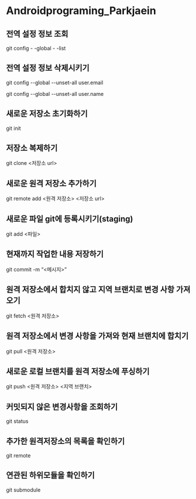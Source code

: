 # Androidprograming_Parkjaein

## 전역 설정 정보 조회
git config - -global - -list

## 전역 설정 정보 삭제시키기
git config --global --unset-all user.email

git config --global --unset-all user.name

## 새로운 저장소 초기화하기
git init

## 저장소 복제하기
git clone <저장소 url>

## 새로운 원격 저장소 추가하기
git remote add <원격 저장소> <저장소 url>

## 새로운 파일 git에 등록시키기(staging)
git add <파일>

## 현재까지 작업한 내용 저장하기
git commit -m “<메시지>”

## 원격 저장소에서 합치지 않고 지역 브랜치로 변경 사항 가져오기
git fetch <원격 저장소>

## 원격 저장소에서 변경 사항을 가져와 현재 브랜치에 합치기
git pull <원격 저장소>

## 새로운 로컬 브랜치를 원격 저장소에 푸싱하기
git push <원격 저장소> <지역 브랜치>

## 커밋되지 않은 변경사항을 조회하기
git status

## 추가한 원격저장소의 목록을 확인하기
git remote

## 연관된 하위모듈을 확인하기
git submodule

